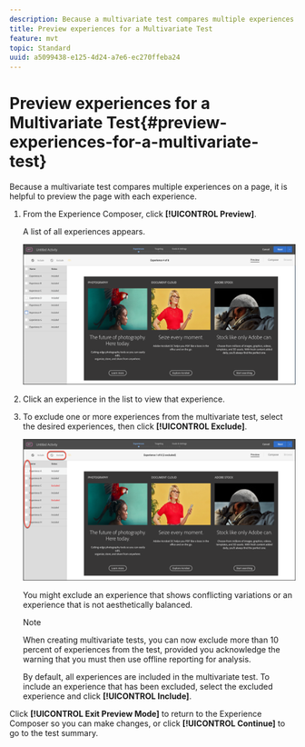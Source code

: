 ```yaml
---
description: Because a multivariate test compares multiple experiences on a page, it is helpful to preview the page with each experience.
title: Preview experiences for a Multivariate Test
feature: mvt
topic: Standard
uuid: a5099438-e125-4d24-a7e6-ec270ffeba24
---
```


# Preview experiences for a Multivariate Test{#preview-experiences-for-a-multivariate-test}

Because a multivariate test compares multiple experiences on a page, it is helpful to preview the page with each experience.

1. From the Experience Composer, click **[!UICONTROL Preview]**.

   A list of all experiences appears.

   ![](assets/preview.png)

1. Click an experience in the list to view that experience.

1. To exclude one or more experiences from the multivariate test, select the desired experiences, then click **[!UICONTROL Exclude]**.

   ![Exclude experiences](/help/c-activities/c-multivariate-testing/t-create-multivariate-test/assets/preview-mvt-exclude.png)

   You might exclude an experience that shows conflicting variations or an experience that is not aesthetically balanced.

   >[!NOTE]
   >
   >When creating multivariate tests, you can now exclude more than 10 percent of experiences from the test, provided you acknowledge the warning that you must then use offline reporting for analysis.

   By default, all experiences are included in the multivariate test. To include an experience that has been excluded, select the excluded experience and click **[!UICONTROL Include]**. 

Click **[!UICONTROL Exit Preview Mode]** to return to the Experience Composer so you can make changes, or click **[!UICONTROL Continue]** to go to the test summary. 

